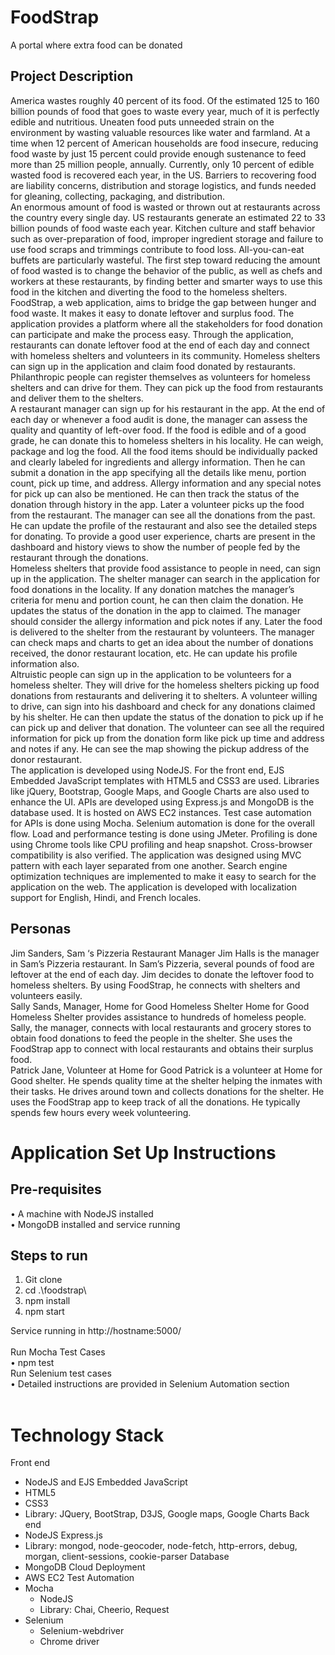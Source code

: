 # FoodStrap
A portal where extra food can be donated

## Project Description
America wastes roughly 40 percent of its food. Of the estimated 125 to 160 billion pounds of food that goes to waste every year, much of it is perfectly edible and nutritious. Uneaten food puts unneeded strain on the environment by wasting valuable resources like water and farmland. At a time when 12 percent of American households are food insecure, reducing food waste by just 15 percent could provide enough sustenance to feed more than 25 million people, annually. Currently, only 10 percent of edible wasted food is recovered each year, in the US. Barriers to recovering food are liability concerns, distribution and storage logistics, and funds needed for gleaning, collecting, packaging, and distribution.<br>
An enormous amount of food is wasted or thrown out at restaurants across the country every single day. US restaurants generate an estimated 22 to 33 billion pounds of food waste each year. Kitchen culture and staff behavior such as over-preparation of food, improper ingredient storage and failure to use food scraps and trimmings contribute to food loss. All-you-can-eat buffets are particularly wasteful. The first step toward reducing the amount of food wasted is to change the behavior of the public, as well as chefs and workers at these restaurants, by finding better and smarter ways to use this food in the kitchen and diverting the food to the homeless shelters.<br>
FoodStrap, a web application, aims to bridge the gap between hunger and food waste. It makes it easy to donate leftover and surplus food. The application provides a platform where all the stakeholders for food donation can participate and make the process easy. Through the application, restaurants can donate leftover food at the end of each day and connect with homeless shelters and volunteers in its community. Homeless shelters can sign up in the application and claim food donated by restaurants. Philanthropic people can register themselves as volunteers for homeless shelters and can drive for them. They can pick up the food from restaurants and deliver them to the shelters.<br>
A restaurant manager can sign up for his restaurant in the app. At the end of each day or whenever a food audit is done, the manager can assess the quality and quantity of left-over food. If the food is edible and of a good grade, he can donate this to homeless shelters in his locality. He can weigh, package and log the food. All the food items should be individually packed and clearly labeled for ingredients and allergy information. Then he can submit a donation in the app specifying all the details like menu, portion count, pick up time, and address. Allergy information and any special notes for pick up can also be mentioned. He can then track the status of the donation through history in the app. Later a volunteer picks up the food from the restaurant. The manager can see all the donations from the past. He can update the profile of the restaurant and also see the detailed steps for donating. To provide a good user experience, charts are present in the dashboard and history views to show the number of people fed by the restaurant through the donations.<br>
Homeless shelters that provide food assistance to people in need, can sign up in the application. The shelter manager can search in the application for food donations in the locality. If any donation matches the manager’s criteria for menu and portion count, he can then claim the donation. He updates the status of the donation in the app to claimed. The manager should consider the allergy information and pick notes if any. Later the food is delivered to the shelter from the restaurant by volunteers. The manager can check maps and charts to get an idea about the number of donations received, the donor restaurant location, etc. He can update his profile information also.<br>
Altruistic people can sign up in the application to be volunteers for a homeless shelter. They will drive for the homeless shelters picking up food donations from restaurants and delivering it to shelters. A volunteer willing to drive, can sign into his dashboard and check for any donations claimed by his shelter. He can then update the status of the donation to pick up if he can pick up and deliver that donation. The volunteer can see all the required information for pick up from the donation form like pick up time and address and notes if any. He can see the map showing the pickup address of the donor restaurant.<br>
The application is developed using NodeJS. For the front end, EJS Embedded JavaScript templates with HTML5 and CSS3 are used. Libraries like jQuery, Bootstrap, Google Maps, and Google Charts are also used to enhance the UI. APIs are developed using Express.js and MongoDB is the database used. It is hosted on AWS EC2 instances. Test case automation for APIs is done using Mocha. Selenium automation is done for the overall flow. Load and performance testing is done using JMeter. Profiling is done using Chrome tools like CPU profiling and heap snapshot. Cross-browser compatibility is also verified. The application was designed using MVC pattern with each layer separated from one another. Search engine optimization techniques are implemented to make it easy to search for the application on the web. The application is developed with localization support for English, Hindi, and French locales.<br>

## Personas
Jim Sanders, Sam ‘s Pizzeria Restaurant Manager
Jim Halls is the manager in Sam’s Pizzeria restaurant.  In Sam’s Pizzeria, several pounds of food are leftover at the end of each day. Jim decides to donate the leftover food to homeless shelters. By using FoodStrap, he connects with shelters and volunteers easily.
<br>
Sally Sands, Manager, Home for Good Homeless Shelter
Home for Good Homeless Shelter provides assistance to hundreds of homeless people. Sally, the manager, connects with local restaurants and grocery stores to obtain food donations to feed the people in the shelter. She uses the FoodStrap app to connect with local restaurants and obtains their surplus food.
<br>
Patrick Jane, Volunteer at Home for Good
Patrick is a volunteer at Home for Good shelter. He spends quality time at the shelter helping the inmates with their tasks. He drives around town and collects donations for the shelter. He uses the FoodStrap app to keep track of all the donations. He typically spends few hours every week volunteering.
<br>

# Application Set Up Instructions
## Pre-requisites
• A machine with NodeJS installed<br>
• MongoDB installed and service running

## Steps to run
1. Git clone
2. cd .\foodstrap\
3. npm install
4. npm start

Service running in http://hostname:5000/
  <br><br>
Run Mocha Test Cases <br>
• npm test<br>
Run Selenium test cases<br>
• Detailed instructions are provided in Selenium Automation section<br><br>

# Technology Stack
Front end<br>
  - NodeJS and EJS Embedded JavaScript
  - HTML5
  - CSS3
  - Library: JQuery, BootStrap, D3JS, Google maps, Google Charts
Back end<br>
  - NodeJS Express.js
  - Library: mongod, node-geocoder, node-fetch, http-errors, debug, morgan, client-sessions, cookie-parser
Database <br>
- MongoDB
Cloud Deployment <br>
- AWS EC2
Test Automation <br>
- Mocha
	- NodeJS
	- Library: Chai, Cheerio, Request
- Selenium
	- Selenium-webdriver
	- Chrome driver
